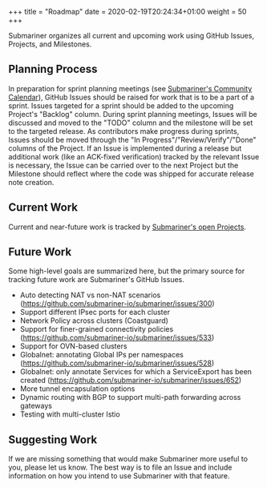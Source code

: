 +++
title = "Roadmap"
date = 2020-02-19T20:24:34+01:00
weight = 50
+++

Submariner organizes all current and upcoming work using GitHub Issues, Projects, and Milestones.

## Planning Process

In preparation for sprint planning meetings (see [Submariner's Community Calendar][cal]), GitHub Issues should be raised for work that is to
be a part of a sprint. Issues targeted for a sprint should be added to the upcoming Project's "Backlog" column. During sprint planning
meetings, Issues will be discussed and moved to the "TODO" column and the milestone will be set to the targeted release. As contributors
make progress during sprints, Issues should be moved through the "In Progress"/"Review/Verify"/"Done" columns of the Project. If an Issue is
implemented during a release but additional work (like an ACK-fixed verification) tracked by the relevant Issue is necessary, the Issue can
be carried over to the next Project but the Milestone should reflect where the code was shipped for accurate release note creation.

## Current Work

Current and near-future work is tracked by [Submariner's open Projects][projects].

## Future Work

Some high-level goals are summarized here, but the primary source for tracking future work are Submariner's GitHub Issues.

* Auto detecting NAT vs non-NAT scenarios (<https://github.com/submariner-io/submariner/issues/300>)
* Support different IPsec ports for each cluster
* Network Policy across clusters (Coastguard)
* Support for finer-grained connectivity policies (<https://github.com/submariner-io/submariner/issues/533>)
* Support for OVN-based clusters
* Globalnet: annotating Global IPs per namespaces (<https://github.com/submariner-io/submariner/issues/528>)
* Globalnet: only annotate Services for which a ServiceExport has been created (<https://github.com/submariner-io/submariner/issues/652>)
* More tunnel encapsulation options
* Dynamic routing with BGP to support multi-path forwarding across gateways
* Testing with multi-cluster Istio

## Suggesting Work

If we are missing something that would make Submariner more useful to you, please let us know. The best way is to file an Issue and include
information on how you intend to use Submariner with that feature.

[cal]: https://calendar.google.com/calendar/r?cid=NHFuZGVoOGY0bzZ1ajlvZnBsczh1NWNlZ2tAZ3JvdXAuY2FsZW5kYXIuZ29vZ2xlLmNvbQ
[projects]: https://github.com/orgs/submariner-io/projects

